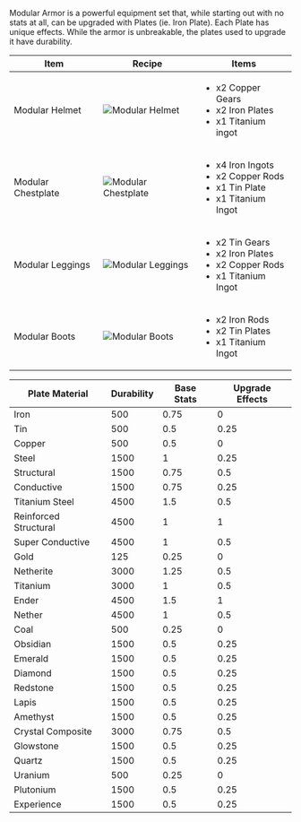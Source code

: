Modular Armor is a powerful equipment set that, while starting out with no stats at all, can be upgraded with Plates (ie. Iron Plate). Each Plate has unique effects. While the armor is unbreakable, the plates used to upgrade it have durability.

| Item | Recipe | Items |
|------|--------|-------|
| Modular Helmet | ![Modular Helmet](https://cdn.discordapp.com/attachments/739536694398812230/879568147496173619/modular_helmet.png) | <ul><li>x2 Copper Gears</li><li>x2 Iron Plates</li><li>x1 Titanium ingot</li></ul> |
| Modular Chestplate | ![Modular Chestplate](https://cdn.discordapp.com/attachments/739536694398812230/879568160259461120/modular_chestplate.png) | <ul><li>x4 Iron Ingots</li><li>x2 Copper Rods</li><li>x1 Tin Plate</li><li>x1 Titanium Ingot</li></ul> |
| Modular  Leggings | ![Modular Leggings](https://cdn.discordapp.com/attachments/739536694398812230/879568168400597062/modular_leggings.png) | <ul><li>x2 Tin Gears</li><li>x2 Iron Plates</li><li>x2 Copper Rods</li><li>x1 Titanium Ingot</li></ul> |
| Modular Boots | ![Modular Boots](https://cdn.discordapp.com/attachments/739536694398812230/879568187618902066/modular_boots.png) | <ul><li>x2 Iron Rods</li><li>x2 Tin Plates</li><li>x1 Titanium Ingot</li></ul> |

| Plate Material | Durability | Base Stats| Upgrade Effects |
|----------------|------------|-----------|-----------------|
Iron | 500 | 0.75 | 0 |  
Tin | 500 | 0.5 | 0.25 |  
Copper | 500 | 0.5 | 0 | shield cap +1
Steel | 1500 | 1 | 0.25 |  
Structural | 1500 | 0.75 | 0.5 |  
Conductive | 1500 | 0.75 | 0.25 | shield cap +2
Titanium Steel | 4500 | 1.5 | 0.5 |  
Reinforced Structural | 4500 | 1 | 1 |  
Super Conductive | 4500 | 1 | 0.5 | shield cap +3
Gold | 125 | 0.25 | 0 | Speed +0.1
Netherite | 3000 | 1.25 | 0.5 |  
Titanium | 3000 | 1 | 0.5 | Health +2.5
Ender | 4500 | 1.5 | 1 |  
Nether | 4500 | 1 | 0.5 | shield cap +4
Coal | 500 | 0.25 | 0 | kb resist +0.5
Obsidian | 1500 | 0.5 | 0.25 | kb resist +1
Emerald | 1500 | 0.5 | 0.25 | Damage +0.05
Diamond | 1500 | 0.5 | 0.25 | Damage +0.05
Redstone | 1500 | 0.5 | 0.25 | Health +1.5
Lapis | 1500 | 0.5 | 0.25 | Health +1.5
Amethyst | 1500 | 0.5 | 0.25 | Speed +0.03
Crystal Composite | 3000 | 0.75 | 0.5 | Speed +0.05
Glowstone | 1500 | 0.5 | 0.25 | Illuminating
Quartz | 1500 | 0.5 | 0.25 | Damage +0.1
Uranium | 500 | 0.25 | 0 | Shield charge +1
Plutonium | 1500 | 0.5 | 0.25 | Shield charge +2
Experience | 1500 | 0.5 | 0.25 | Reinforced (Prevents damage to other upgraded, at the cost of durability)

